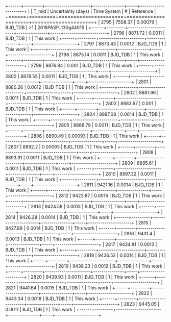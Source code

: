 +------+---------+----------------------+---------------+-----+---------------------+
|      |   T_mid |   Uncertainty (days) | Time System   | #   | Reference           |
+======+=========+======================+===============+=====+=====================+
| 2795 | 7508.37 |              0.00079 | BJD_TDB       | >1  | 2018PASP..130g4401B |
+------+---------+----------------------+---------------+-----+---------------------+
| 2796 | 8871.72 |              0.0011  | BJD_TDB       | 1   | This work           |
+------+---------+----------------------+---------------+-----+---------------------+
| 2797 | 8873.43 |              0.0012  | BJD_TDB       | 1   | This work           |
+------+---------+----------------------+---------------+-----+---------------------+
| 2798 | 8875.14 |              0.0011  | BJD_TDB       | 1   | This work           |
+------+---------+----------------------+---------------+-----+---------------------+
| 2799 | 8876.84 |              0.001   | BJD_TDB       | 1   | This work           |
+------+---------+----------------------+---------------+-----+---------------------+
| 2800 | 8878.55 |              0.0011  | BJD_TDB       | 1   | This work           |
+------+---------+----------------------+---------------+-----+---------------------+
| 2801 | 8880.26 |              0.0012  | BJD_TDB       | 1   | This work           |
+------+---------+----------------------+---------------+-----+---------------------+
| 2802 | 8881.96 |              0.0011  | BJD_TDB       | 1   | This work           |
+------+---------+----------------------+---------------+-----+---------------------+
| 2803 | 8883.67 |              0.001   | BJD_TDB       | 1   | This work           |
+------+---------+----------------------+---------------+-----+---------------------+
| 2804 | 8887.08 |              0.0014  | BJD_TDB       | 1   | This work           |
+------+---------+----------------------+---------------+-----+---------------------+
| 2805 | 8888.79 |              0.0011  | BJD_TDB       | 1   | This work           |
+------+---------+----------------------+---------------+-----+---------------------+
| 2806 | 8890.49 |              0.00093 | BJD_TDB       | 1   | This work           |
+------+---------+----------------------+---------------+-----+---------------------+
| 2807 | 8892.2  |              0.00093 | BJD_TDB       | 1   | This work           |
+------+---------+----------------------+---------------+-----+---------------------+
| 2808 | 8893.91 |              0.0011  | BJD_TDB       | 1   | This work           |
+------+---------+----------------------+---------------+-----+---------------------+
| 2809 | 8895.61 |              0.0011  | BJD_TDB       | 1   | This work           |
+------+---------+----------------------+---------------+-----+---------------------+
| 2810 | 8897.32 |              0.0011  | BJD_TDB       | 1   | This work           |
+------+---------+----------------------+---------------+-----+---------------------+
| 2811 | 9421.16 |              0.0014  | BJD_TDB       | 1   | This work           |
+------+---------+----------------------+---------------+-----+---------------------+
| 2812 | 9422.87 |              0.0016  | BJD_TDB       | 1   | This work           |
+------+---------+----------------------+---------------+-----+---------------------+
| 2813 | 9424.58 |              0.0013  | BJD_TDB       | 1   | This work           |
+------+---------+----------------------+---------------+-----+---------------------+
| 2814 | 9426.28 |              0.0014  | BJD_TDB       | 1   | This work           |
+------+---------+----------------------+---------------+-----+---------------------+
| 2815 | 9427.99 |              0.0014  | BJD_TDB       | 1   | This work           |
+------+---------+----------------------+---------------+-----+---------------------+
| 2816 | 9431.4  |              0.0013  | BJD_TDB       | 1   | This work           |
+------+---------+----------------------+---------------+-----+---------------------+
| 2817 | 9434.81 |              0.0013  | BJD_TDB       | 1   | This work           |
+------+---------+----------------------+---------------+-----+---------------------+
| 2818 | 9436.52 |              0.0014  | BJD_TDB       | 1   | This work           |
+------+---------+----------------------+---------------+-----+---------------------+
| 2819 | 9438.23 |              0.0012  | BJD_TDB       | 1   | This work           |
+------+---------+----------------------+---------------+-----+---------------------+
| 2820 | 9439.93 |              0.0011  | BJD_TDB       | 1   | This work           |
+------+---------+----------------------+---------------+-----+---------------------+
| 2821 | 9441.64 |              0.0015  | BJD_TDB       | 1   | This work           |
+------+---------+----------------------+---------------+-----+---------------------+
| 2822 | 9443.34 |              0.0018  | BJD_TDB       | 1   | This work           |
+------+---------+----------------------+---------------+-----+---------------------+
| 2823 | 9445.05 |              0.0011  | BJD_TDB       | 1   | This work           |
+------+---------+----------------------+---------------+-----+---------------------+